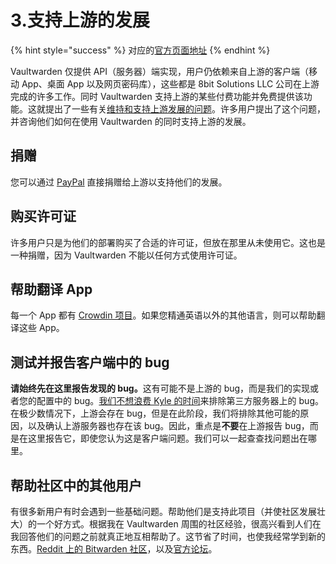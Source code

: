 # 3.支持上游的发展

{% hint style="success" %}
对应的[官方页面地址](https://github.com/dani-garcia/vaultwarden/wiki/Supporting-upstream)
{% endhint %}

Vaultwarden 仅提供 API（服务器）端实现，用户仍依赖来自上游的客户端（移动 App、桌面 App 以及网页密码库），这些都是 8bit Solutions LLC 公司在上游完成的许多工作。同时 Vaultwarden 支持上游的某些付费功能并免费提供该功能。这就提出了一些有关[维持和支持上游发展的问题](https://github.com/dani-garcia/vaultwarden/issues/331)。许多用户提出了这个问题，并咨询他们如何在使用 Vaultwarden 的同时支持上游的发展。

## 捐赠 <a href="#donating" id="donating"></a>

您可以通过 [PayPal](https://www.paypal.me/bitwarden) 直接捐赠给上游以支持他们的发展。

## 购买许可证 <a href="#buying-a-licence" id="buying-a-licence"></a>

许多用户只是为他们的部署购买了合适的许可证，但放在那里从未使用它。这也是一种捐赠，因为 Vaultwarden 不能以任何方式使用许可证。

## 帮助翻译 App <a href="#help-translating-the-apps" id="help-translating-the-apps"></a>

每一个 App 都有 [Crowdin 项目](https://crowdin.com/profile/kspearrin)。如果您精通英语以外的其他语言，则可以帮助翻译这些 App。

## 测试并报告客户端中的 bug <a href="#testing-reporting-bugs-in-clients" id="testing-reporting-bugs-in-clients"></a>

**请始终先在这里报告发现的 bug。**&#x8FD9;有可能不是上游的 bug，而是我们的实现或者您的配置中的 bug。[我们不想浪费 Kyle 的时间](https://github.com/dani-garcia/vaultwarden/issues/336)来排除第三方服务器上的 bug。在极少数情况下，上游会存在 bug，但是在此阶段，我们将排除其他可能的原因，以及确认上游服务器也存在该 bug。因此，重点是**不要**在上游报告 bug，而是在这里报告它，即使您认为这是客户端问题。我们可以一起查查找问题出在哪里。

## 帮助社区中的其他用户 <a href="#helping-other-users-in-the-community" id="helping-other-users-in-the-community"></a>

有很多新用户有时会遇到一些基础问题。帮助他们是支持此项目（并使社区发展壮大）的一个好方式。根据我在 Vaultwarden 周围的社区经验，很高兴看到人们在我回答他们的问题之前就真正地互相帮助了。这节省了时间，也使我经常学到新的东西。[Reddit 上的 Bitwarden 社区](https://www.reddit.com/r/bitwarden)，以及[官方论坛](https://community.bitwarden.com/)。
